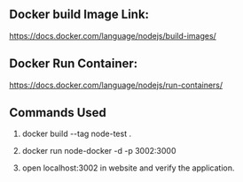 ## Docker build Image Link: 
https://docs.docker.com/language/nodejs/build-images/

## Docker Run Container: 
https://docs.docker.com/language/nodejs/run-containers/

## Commands Used
1. docker build --tag node-test .

2. docker run node-docker -d -p 3002:3000

3. open localhost:3002 in website and verify the application.
